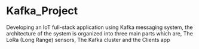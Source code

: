 # Kafka_Project
Developing an IoT full-stack application using Kafka messaging system, the architecture of the system is organized into three main parts which are, The LoRa (Long Range) sensors, The Kafka cluster and the Clients app 

